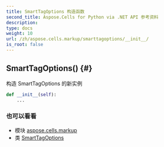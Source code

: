 ```yaml
---
title: SmartTagOptions 构造函数
second_title: Aspose.Cells for Python via .NET API 参考资料
description:
type: docs
weight: 10
url: /zh/aspose.cells.markup/smarttagoptions/__init__/
is_root: false
---
```

##  SmartTagOptions() {#}
构造 SmartTagOptions 的新实例



```python
def __init__(self):
    ...
```





### 也可以看看
* 模块 [aspose.cells.markup](../../)
* 类 [SmartTagOptions](/cells/python-net/zh/aspose.cells.markup/smarttagoptions)
